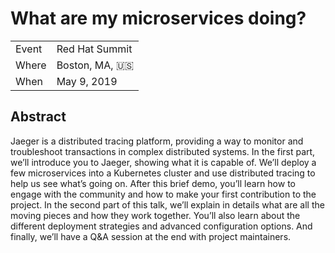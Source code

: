 # What are my microservices doing?

|           |                 |
| --------- | ----------------|
| Event     | Red Hat Summit  |
| Where     | Boston, MA, 🇺🇸  |
| When      | May 9, 2019     |

## Abstract

Jaeger is a distributed tracing platform, providing a way to monitor and troubleshoot transactions in complex distributed systems. In the first part, we’ll introduce you to Jaeger, showing what it is capable of. We’ll deploy a few microservices into a Kubernetes cluster and use distributed tracing to help us see what’s going on. After this brief demo, you’ll learn how to engage with the community and how to make your first contribution to the project. In the second part of this talk, we’ll explain in details what are all the moving pieces and how they work together. You’ll also learn about the different deployment strategies and advanced configuration options. And finally, we’ll have a Q&A session at the end with project maintainers.
